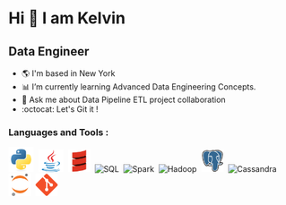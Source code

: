 # Hi 👋 I am Kelvin

## Data Engineer

- :earth_americas: I'm based in New York
- :bar_chart: I’m currently learning Advanced Data Engineering Concepts.
- 💬 Ask me about Data Pipeline ETL project collaboration
- :octocat: Let's Git it !

### Languages and Tools :
<div>
<img src="https://github.com/devicons/devicon/blob/master/icons/python/python-original.svg" title="Python" width="45" heigth="45"/>&nbsp;
<img src="https://github.com/devicons/devicon/blob/master/icons/java/java-original.svg" title="Java" width="45" height="40"/>&nbsp;
<img src="https://github.com/devicons/devicon/blob/master/icons/scala/scala-original.svg" title="Scala" width="40" heigth="25"/>&nbsp;
<img src="https://gcdnb.pbrd.co/images/yOQ9SbATt7Us.png" title="SQL" width="40" heigth="40"/>&nbsp;
<img src="https://raw.githubusercontent.com/gist/Kelvingandhi/15ee38f7cb70204ba514201f2401647a/raw/d41323d1c5ed1c0289dba124c38d2b7afbe0b260/Apache_Spark.svg" title="Spark" width="80" heigth="100"/>&nbsp;
<img src="https://raw.githubusercontent.com/gist/Kelvingandhi/15ee38f7cb70204ba514201f2401647a/raw/8b03b332311042c8e3185170cc9e28bbde175539/Apache_Hadoop.svg" title="Hadoop" width="55" heigth="70"/>&nbsp;
<img src="https://github.com/devicons/devicon/blob/master/icons/postgresql/postgresql-original.svg" title="PostgresDB" width="40" height="40"/>&nbsp;
<img src="https://raw.githubusercontent.com/gist/Kelvingandhi/15ee38f7cb70204ba514201f2401647a/raw/faf09899f32ea83d19122a6ca450c7b288b94d9b/Apache_Cassandra.svg" title="Cassandra" width="50" heigth="60"/>&nbsp;
<img src="https://github.com/devicons/devicon/blob/master/icons/jupyter/jupyter-original.svg" title="Jupyter" width="40" heigth="30"/>&nbsp;
<img src="https://github.com/devicons/devicon/blob/master/icons/git/git-original.svg" title="GIT" width="40" heigth="50"/>&nbsp;
</div>
